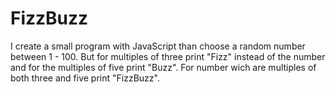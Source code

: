 # FizzBuzz

  I create a small program with JavaScript than choose a random number between 1 - 100. But for multiples of three print "Fizz" instead of the number and for the multiples of five print "Buzz". For number wich are multiples of both three and five print "FizzBuzz".
